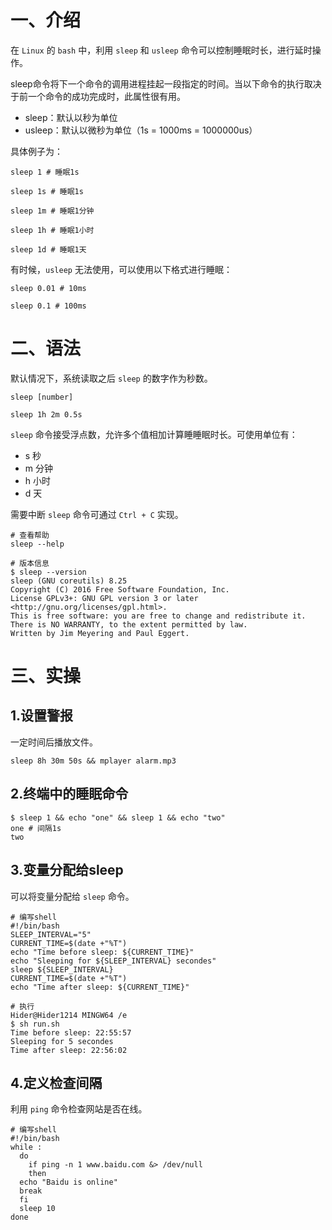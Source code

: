 # 一、介绍

在 `Linux` 的 `bash` 中，利用 `sleep` 和 `usleep` 命令可以控制睡眠时长，进行延时操作。

sleep命令将下一个命令的调用进程挂起一段指定的时间。当以下命令的执行取决于前一个命令的成功完成时，此属性很有用。

- sleep：默认以秒为单位
- usleep：默认以微秒为单位（1s = 1000ms = 1000000us）

具体例子为：

```shell
sleep 1 # 睡眠1s

sleep 1s # 睡眠1s 

sleep 1m # 睡眠1分钟

sleep 1h # 睡眠1小时

sleep 1d # 睡眠1天
```

有时候，`usleep` 无法使用，可以使用以下格式进行睡眠：

```shell
sleep 0.01 # 10ms

sleep 0.1 # 100ms
```

# 二、语法

默认情况下，系统读取之后 `sleep` 的数字作为秒数。

```shell
sleep [number]

sleep 1h 2m 0.5s
```

`sleep` 命令接受浮点数，允许多个值相加计算睡睡眠时长。可使用单位有：

- s 秒
- m 分钟
- h 小时
- d 天

需要中断 `sleep` 命令可通过 `Ctrl + C` 实现。

```shell
# 查看帮助
sleep --help

# 版本信息
$ sleep --version
sleep (GNU coreutils) 8.25
Copyright (C) 2016 Free Software Foundation, Inc.
License GPLv3+: GNU GPL version 3 or later <http://gnu.org/licenses/gpl.html>.
This is free software: you are free to change and redistribute it.
There is NO WARRANTY, to the extent permitted by law.
Written by Jim Meyering and Paul Eggert.
```

# 三、实操

## 1.设置警报

一定时间后播放文件。

```shell
sleep 8h 30m 50s && mplayer alarm.mp3
```

## 2.终端中的睡眠命令

```shell
$ sleep 1 && echo "one" && sleep 1 && echo "two"
one # 间隔1s
two
```

## 3.变量分配给sleep

可以将变量分配给 `sleep` 命令。

```shell
# 编写shell
#!/bin/bash
SLEEP_INTERVAL="5"
CURRENT_TIME=$(date +"%T")
echo "Time before sleep: ${CURRENT_TIME}"
echo "Sleeping for ${SLEEP_INTERVAL} secondes"
sleep ${SLEEP_INTERVAL}
CURRENT_TIME=$(date +"%T")
echo "Time after sleep: ${CURRENT_TIME}"

# 执行
Hider@Hider1214 MINGW64 /e
$ sh run.sh
Time before sleep: 22:55:57
Sleeping for 5 secondes
Time after sleep: 22:56:02
```

## 4.定义检查间隔

利用 `ping` 命令检查网站是否在线。

```shell
# 编写shell
#!/bin/bash
while :
  do
    if ping -n 1 www.baidu.com &> /dev/null
    then
  echo "Baidu is online"
  break
  fi
  sleep 10
done
```